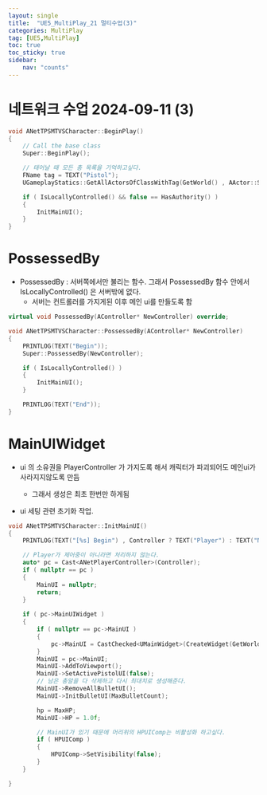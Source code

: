 ```yaml
---
layout: single
title:  "UE5_MultiPlay_21 멀티수업(3)"
categories: MultiPlay
tag: [UE5,MultiPlay]
toc: true
toc_sticky: true
sidebar:
    nav: "counts"
---
```


# 네트워크 수업 2024-09-11 (3)

```cpp
void ANetTPSMTVSCharacter::BeginPlay()
{
	// Call the base class  
	Super::BeginPlay();

	// 태어날 때 모든 총 목록을 기억하고싶다.
	FName tag = TEXT("Pistol");
	UGameplayStatics::GetAllActorsOfClassWithTag(GetWorld() , AActor::StaticClass() , tag , PistolList);

	if ( IsLocallyControlled() && false == HasAuthority() )
	{
		InitMainUI();
	}
}
```

# PossessedBy

*  PossessedBy : 서버쪽에서만 불리는 함수.  그래서 PossessedBy 함수 안에서 IsLocallyControlled() 은 서버밖에 없다.
	* 서버는 컨트롤러를 가지게된 이후 메인 ui를 만들도록 함

```cpp
virtual void PossessedBy(AController* NewController) override;
```

```cpp
void ANetTPSMTVSCharacter::PossessedBy(AController* NewController)
{
	PRINTLOG(TEXT("Begin"));
	Super::PossessedBy(NewController);

	if ( IsLocallyControlled() )
	{
		InitMainUI();
	}

	PRINTLOG(TEXT("End"));
}
```
# MainUIWidget

* ui 의 소유권을 PlayerController 가 가지도록 해서 캐릭터가 파괴되어도 메인ui가 사라지지않도록 만듬
	* 그래서 생성은 최초 한번만 하게됨

* ui 세팅 관련 초기화 작업.

```cpp
void ANetTPSMTVSCharacter::InitMainUI()
{
	PRINTLOG(TEXT("[%s] Begin") , Controller ? TEXT("Player") : TEXT("Not Player"));

	// Player가 제어중이 아니라면 처리하지 않는다.
	auto* pc = Cast<ANetPlayerController>(Controller);
	if ( nullptr == pc )
	{
		MainUI = nullptr;
		return;
	}
	
	if ( pc->MainUIWidget )
	{
		if ( nullptr == pc->MainUI ) 
		{
			pc->MainUI = CastChecked<UMainWidget>(CreateWidget(GetWorld() , pc->MainUIWidget));
		}
		MainUI = pc->MainUI;
		MainUI->AddToViewport();
		MainUI->SetActivePistolUI(false);
		// 남은 총알을 다 삭제하고 다시 최대치로 생성해준다.
		MainUI->RemoveAllBulletUI();
		MainUI->InitBulletUI(MaxBulletCount);

		hp = MaxHP;
		MainUI->HP = 1.0f;

		// MainUI가 있기 때문에 머리위의 HPUIComp는 비활성화 하고싶다.
		if ( HPUIComp )
		{
			HPUIComp->SetVisibility(false);
		}
	}

}
```


